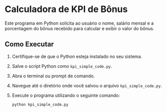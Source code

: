 # Calculadora de KPI de Bônus

Este programa em Python solicita ao usuário o nome, salário mensal e a porcentagem do bônus recebido para calcular e exibir o valor do bônus.

## Como Executar

1. Certifique-se de que o Python esteja instalado no seu sistema.
2. Salve o script Python como `kpi_simple_code.py`.
3. Abra o terminal ou prompt de comando.
4. Navegue até o diretório onde você salvou o arquivo `kpi_simple_code.py`.
5. Execute o programa utilizando o seguinte comando:

   ```bash
   python kpi_simple_code.py